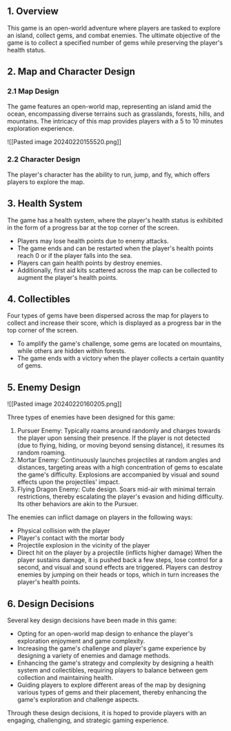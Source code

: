 ## 1. Overview

This game is an open-world adventure where players are tasked to explore an island, collect gems, and combat enemies. The ultimate objective of the game is to collect a specified number of gems while preserving the player's health status.

## 2. Map and Character Design

### 2.1 Map Design

The game features an open-world map, representing an island amid the ocean, encompassing diverse terrains such as grasslands, forests, hills, and mountains. The intricacy of this map provides players with a 5 to 10 minutes exploration experience.

![[Pasted image 20240220155520.png]]
### 2.2 Character Design

The player's character has the ability to run, jump, and fly, which offers players to explore the map.

## 3. Health System

The game has a health system, where the player's health status is exhibited in the form of a progress bar at the top corner of the screen.
- Players may lose health points due to enemy attacks.
- The game ends and can be restarted when the player's health points reach 0 or if the player falls into the sea.
- Players can gain health points by destroy enemies.
- Additionally, first aid kits scattered across the map can be collected to augment the player's health points.

## 4. Collectibles

Four types of gems have been dispersed across the map for players to collect and increase their score, which is displayed as a progress bar in the top corner of the screen.
- To amplify the game's challenge, some gems are located on mountains, while others are hidden within forests.
- The game ends with a victory when the player collects a certain quantity of gems.

## 5. Enemy Design

![[Pasted image 20240220160205.png]]

Three types of enemies have been designed for this game:

1. Pursuer Enemy: Typically roams around randomly and charges towards the player upon sensing their presence. If the player is not detected (due to flying, hiding, or moving beyond sensing distance), it resumes its random roaming.
2. Mortar Enemy: Continuously launches projectiles at random angles and distances, targeting areas with a high concentration of gems to escalate the game's difficulty. Explosions are accompanied by visual and sound effects upon the projectiles' impact.
3. Flying Dragon Enemy: Cute design. Soars mid-air with minimal terrain restrictions, thereby escalating the player's evasion and hiding difficulty. Its other behaviors are akin to the Pursuer.

The enemies can inflict damage on players in the following ways:
- Physical collision with the player
- Player's contact with the mortar body
- Projectile explosion in the vicinity of the player
- Direct hit on the player by a projectile (inflicts higher damage)
When the player sustains damage, it is pushed back a few steps, lose control for a second, and visual and sound effects are triggered.
Players can destroy enemies by jumping on their heads or tops, which in turn increases the player's health points.

## 6. Design Decisions

Several key design decisions have been made in this game:

- Opting for an open-world map design to enhance the player's exploration enjoyment and game complexity.
- Increasing the game's challenge and player's game experience by designing a variety of enemies and damage methods.
- Enhancing the game's strategy and complexity by designing a health system and collectibles, requiring players to balance between gem collection and maintaining health.
- Guiding players to explore different areas of the map by designing various types of gems and their placement, thereby enhancing the game's exploration and challenge aspects.

Through these design decisions, it is hoped to provide players with an engaging, challenging, and strategic gaming experience.
